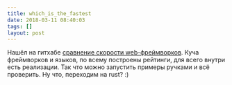 ```yaml
---
title: which_is_the_fastest
date: 2018-03-11 08:40:03
tags: []
layout: post
---
```


Нашёл на гитхабе [сравнение скорости web-фреймворков](https://github.com/tbrand/which_is_the_fastest). Куча фреймворков и языков, по всему построены рейтинги, для всего внутри есть реализации. Так что можно запустить примеры ручками и всё проверить. Ну что, переходим на rust? :)
